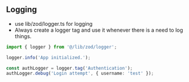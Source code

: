 ## Logging

- use lib/zod/logger.ts for logging
- Always create a logger tag and use it whenever there is a need to log things.

```typescript
import { logger } from '@/lib/zod/logger';

logger.info('App initialized.');

const authLogger = logger.tag('Authentication');
authLogger.debug('Login attempt', { username: 'test' });
